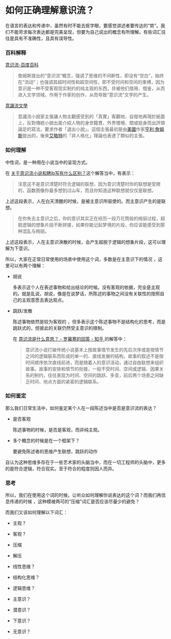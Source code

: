 # 如何正确理解意识流？



在语言的表达和传递中，虽然有时不能去抠字眼，要感觉讲述者要传达的“势”。我们不能苛求每次表达都是完美呈现，但要为自己说出的概念有所理解。有些词汇往往是具有不准确性，且具有误导性。



### 百科解释

[意识流-百度百科](https://baike.baidu.com/item/%E6%84%8F%E8%AF%86%E6%B5%81#:~:text=%E2%80%9C%E6%84%8F%E8%AF%86%E6%B5%81%E2%80%9D%EF%BC%8C%E7%BE%8E%E5%9B%BD%E6%9C%BA%E8%83%BD,%E6%B5%81%E5%8A%A8%E7%8A%B6%E6%80%81%E7%9A%84%E6%96%87%E5%AD%A6%E4%BD%9C%E5%93%81%E3%80%82)

> 詹姆斯提出的“意识流”概念，强调了思维的不间断性，即没有“空白”，始终在“流动”；也强调其超时间性和超空间性，即不受时间和空间的束缚，因为意识是一种不受客观现实制约的纯主观的东西，并被他们借用、借鉴，从而进入文学领域，作用于作家的创作，从而导致“意识流”文学的产生。

[意識流文學](https://www.wikiwand.com/zh-hk/%E6%84%8F%E8%AF%86%E6%B5%81%E6%96%87%E5%AD%A6)

> 意識流小說家主張讓人物主觀感受到的「真實」客觀地、自發地再現於紙面上，反對傳統小說出面介紹人物的身世籍貫、外界環境、間或挺身而出評頭論足的寫法，要求作者「退出小說」。這個主張最初是由[美國](https://www.wikiwand.com/zh-hk/美国)作家[亨利·詹姆斯](https://www.wikiwand.com/zh-hk/亨利·詹姆斯)提出的，後來[艾略特](https://www.wikiwand.com/zh-hk/T·S·艾略特)的「非人格化」理論也表達了類似的主張。

### 如何理解

中性词，是一种用在小说当中的呈现方式。



在 [关于意识流小说和瞎jb写有什么区别？](https://www.zhihu.com/question/307589264/answer/861748024)这个解答当中，有表示：

> 注意这不是意识清楚时符合逻辑的联想，因为意识清楚时你的联想是受限的，函数图像你最多想到过山车，而且你知道这种联想就仅仅是联想。

上述这段表示，人在白天清醒的时候，是被主意识所驱使的。而主意识产生的是联想。

> 在你失去主意识之后，你的意识其实正在经历一段万花筒般的绚丽过程，超脱逻辑的想象片段不断拼接，如果你能记起梦境的片段，你应该能感受到那种混乱与绚丽。

上述这段表示，人在主意识涣散的时候，会产生超脱于逻辑的想象片段，这可以理解为下意识。



所以，大家在正常日常使用的场景中使用这个词，多数是在主意识下的情况 ，这里可以有两个理解：

- 胡说

  多表示这个人在表述事物和给出结论的时候。没有客观的依据，完全是主观的。就是乱说，胡说，像是在说梦话，所陈述的事物之间没有关联性的按照自己的主观意愿去表达观点。

- 跳跃/发散

  陈述事物依然是较为客观的 ，但多表示这个陈述事物不是结构化的思考，而是跳跃式的，但彼此的关联仍然受主意识的限制。

  在 [意识流是什么意思？ - 罗幕寒的回答 - 知乎  ](https://www.zhihu.com/question/21266928/answer/57442496)的解答中：

  > 意识流小说打破传统小说基本上按故事情节发生的先后次序或是按情节之间的逻辑联系而形成的单一的、直线发展的结构，故事的叙述不是按时间顺序依次直线前进，而是随着人的意识活动，通过自由联想来组织故事。故事的安排和情节的衔接，一般不受时间、空间或逻辑、因果关系的制约，往往表现为时间、空间的跳跃、多变，前后两个场景之间缺乏时间、地点方面的紧密的逻辑联系。

  

### 如何鉴定

那么我们日常生活中，如何鉴定某个人在一段陈述当中是否是意识流的表达？

- 是否客观

  陈述事物的时候，是否是客观，而非纯主观。

- 多个概念的时候是在一个框架下？

  要避免陈述者的思维产生联想，跳跃的动作

自认为这种思维多存在于一些艺术家的头脑当中，而在一切工程师的头脑中，更多的是符合逻辑，符合现实。至于符合的程度则因人而异。



### 思考

所以，我们在使用这个词的时候，让听众如何理解你说表达的这个词？而我们再信息传递的时候 ，这种模棱两可的“压缩”词汇是否应该尽量少的避免？

而我们又该如何理解以下词汇：

- 主观？
- 客观？



- 压缩
- 解压



- 线性思维？
- 结构化思维？
- 逻辑思维？



- 主意识？

- 潜意识？

- 下意识？

- 无意识？

  